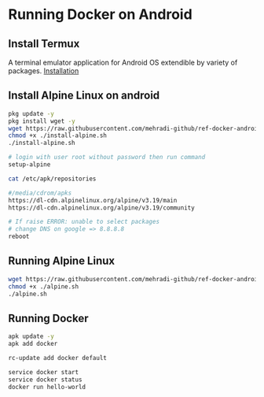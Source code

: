 # Running Docker on Android

## Install Termux

A terminal emulator application for Android OS extendible by variety of packages. [Installation](https://github.com/termux/termux-app?tab=readme-ov-file#installation)

## Install Alpine Linux on android

```sh
pkg update -y
pkg install wget -y
wget https://raw.githubusercontent.com/mehradi-github/ref-docker-android/main/src/install-alpine.sh
chmod +x ./install-alpine.sh
./install-alpine.sh
```

```sh
# login with user root without password then run command
setup-alpine

cat /etc/apk/repositories

#/media/cdrom/apks
https://dl-cdn.alpinelinux.org/alpine/v3.19/main
https://dl-cdn.alpinelinux.org/alpine/v3.19/community

# If raise ERROR: unable to select packages
# change DNS on google => 8.8.8.8
reboot
```

## Running Alpine Linux

```sh
wget https://raw.githubusercontent.com/mehradi-github/ref-docker-android/main/src/alpine.sh
chmod +x ./alpine.sh
./alpine.sh
```

## Running Docker

```sh
apk update -y
apk add docker

rc-update add docker default

service docker start
service docker status
docker run hello-world
```
